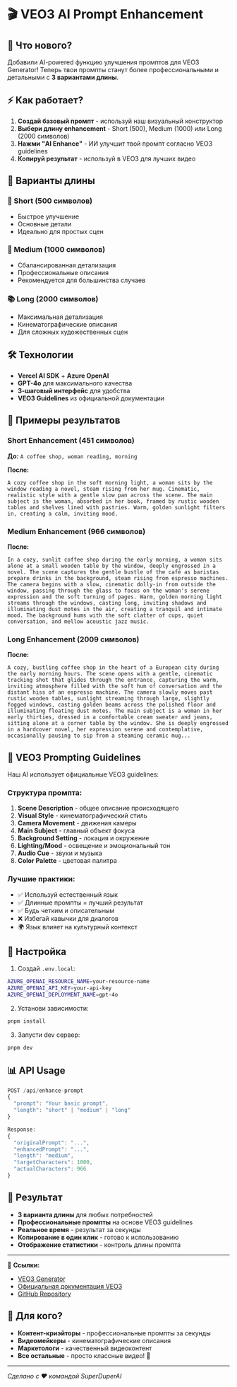 # 🎬 VEO3 AI Prompt Enhancement

## 🚀 Что нового?

Добавили AI-powered функцию улучшения промптов для VEO3 Generator! Теперь твои промпты станут более профессиональными и детальными с **3 вариантами длины**.

## ⚡ Как работает?

1. **Создай базовый промпт** - используй наш визуальный конструктор
2. **Выбери длину enhancement** - Short (500), Medium (1000) или Long (2000 символов)
3. **Нажми "AI Enhance"** - ИИ улучшит твой промпт согласно VEO3 guidelines
4. **Копируй результат** - используй в VEO3 для лучших видео

## 🎯 Варианты длины

### 📝 Short (500 символов)
- Быстрое улучшение
- Основные детали
- Идеально для простых сцен

### 📄 Medium (1000 символов) 
- Сбалансированная детализация
- Профессиональные описания
- Рекомендуется для большинства случаев

### 📚 Long (2000 символов)
- Максимальная детализация
- Кинематографические описания
- Для сложных художественных сцен

## 🛠 Технологии

- **Vercel AI SDK** + **Azure OpenAI**
- **GPT-4o** для максимального качества
- **3-шаговый интерфейс** для удобства
- **VEO3 Guidelines** из официальной документации

## 📝 Примеры результатов

### Short Enhancement (451 символов)
**До:** `A coffee shop, woman reading, morning`

**После:** 
```
A cozy coffee shop in the soft morning light, a woman sits by the window reading a novel, steam rising from her mug. Cinematic, realistic style with a gentle slow pan across the scene. The main subject is the woman, absorbed in her book, framed by rustic wooden tables and shelves lined with pastries. Warm, golden sunlight filters in, creating a calm, inviting mood.
```

### Medium Enhancement (966 символов)
**После:**
```
In a cozy, sunlit coffee shop during the early morning, a woman sits alone at a small wooden table by the window, deeply engrossed in a novel. The scene captures the gentle bustle of the café as baristas prepare drinks in the background, steam rising from espresso machines. The camera begins with a slow, cinematic dolly-in from outside the window, passing through the glass to focus on the woman's serene expression and the soft turning of pages. Warm, golden morning light streams through the windows, casting long, inviting shadows and illuminating dust motes in the air, creating a tranquil and intimate mood. The background hums with the soft clatter of cups, quiet conversation, and mellow acoustic jazz music.
```

### Long Enhancement (2009 символов)
**После:**
```
A cozy, bustling coffee shop in the heart of a European city during the early morning hours. The scene opens with a gentle, cinematic tracking shot that glides through the entrance, capturing the warm, inviting atmosphere filled with the soft hum of conversation and the distant hiss of an espresso machine. The camera slowly moves past rustic wooden tables, sunlight streaming through large, slightly fogged windows, casting golden beams across the polished floor and illuminating floating dust motes. The main subject is a woman in her early thirties, dressed in a comfortable cream sweater and jeans, sitting alone at a corner table by the window. She is deeply engrossed in a hardcover novel, her expression serene and contemplative, occasionally pausing to sip from a steaming ceramic mug...
```

## 🎨 VEO3 Prompting Guidelines

Наш AI использует официальные VEO3 guidelines:

### Структура промпта:
1. **Scene Description** - общее описание происходящего
2. **Visual Style** - кинематографический стиль  
3. **Camera Movement** - движения камеры
4. **Main Subject** - главный объект фокуса
5. **Background Setting** - локация и окружение
6. **Lighting/Mood** - освещение и эмоциональный тон
7. **Audio Cue** - звуки и музыка
8. **Color Palette** - цветовая палитра

### Лучшие практики:
- ✅ Используй естественный язык
- ✅ Длинные промпты = лучший результат
- ✅ Будь четким и описательным
- ❌ Избегай кавычки для диалогов
- 🌍 Язык влияет на культурный контекст

## 🔧 Настройка

1. Создай `.env.local`:
```bash
AZURE_OPENAI_RESOURCE_NAME=your-resource-name
AZURE_OPENAI_API_KEY=your-api-key
AZURE_OPENAI_DEPLOYMENT_NAME=gpt-4o
```

2. Установи зависимости:
```bash
pnpm install
```

3. Запусти dev сервер:
```bash
pnpm dev
```

## 📊 API Usage

```javascript
POST /api/enhance-prompt
{
  "prompt": "Your basic prompt",
  "length": "short" | "medium" | "long"
}

Response:
{
  "originalPrompt": "...",
  "enhancedPrompt": "...",
  "length": "medium", 
  "targetCharacters": 1000,
  "actualCharacters": 966
}
```

## 🎯 Результат

- **3 варианта длины** для любых потребностей
- **Профессиональные промпты** на основе VEO3 guidelines
- **Реальное время** - результат за секунды
- **Копирование в один клик** - готово к использованию
- **Отображение статистики** - контроль длины промпта

---

🔗 **Ссылки:**
- [VEO3 Generator](/en/tool/simple-veo3-generator)
- [Официальная документация VEO3](https://prompt.superduperai.co/)
- [GitHub Repository](https://github.com/fortunto2/superduperai-landing)

## 🎯 Для кого?

- **Контент-криэйторы** - профессиональные промпты за секунды
- **Видеомейкеры** - кинематографические описания  
- **Маркетологи** - качественный видеоконтент
- **Все остальные** - просто классные видео! 🎥

---

*Сделано с ❤️ командой SuperDuperAI* 